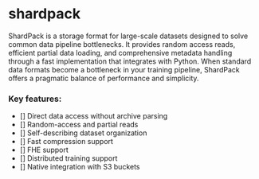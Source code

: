 # shardpack

ShardPack is a storage format for large-scale datasets designed to solve common data pipeline bottlenecks. It provides random access reads, efficient partial data loading, and comprehensive metadata handling through a fast implementation that integrates with Python. When standard data formats become a bottleneck in your training pipeline, ShardPack offers a pragmatic balance of performance and simplicity.


### Key features:

  * [] Direct data access without archive parsing
  * [] Random-access and partial reads
  * [] Self-describing dataset organization
  * [] Fast compression support 
  * [] FHE support
  * [] Distributed training support
  * [] Native integration with S3 buckets



